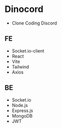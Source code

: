 # Dinocord
- Clone Coding Discord

## FE
- Socket.io-client
- React
- Vite
- Tailwind
- Axios

## BE
- Socket.io
- Node.js
- Express.js
- MongoDB
- JWT
